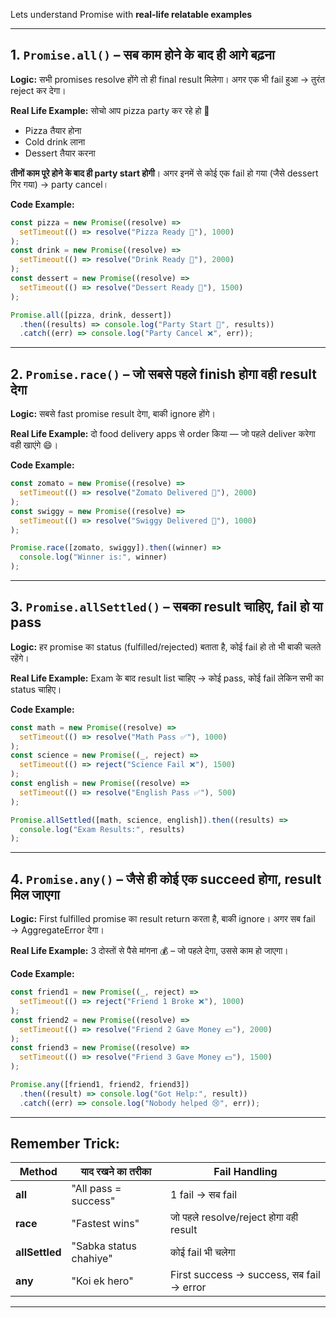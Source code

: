 Lets understand Promise with **real-life relatable examples**

---

## **1. `Promise.all()` – सब काम होने के बाद ही आगे बढ़ना**

**Logic:** सभी promises resolve होंगे तो ही final result मिलेगा। अगर एक भी fail हुआ → तुरंत reject कर देगा।

**Real Life Example:**
सोचो आप pizza party कर रहे हो 🍕

- Pizza तैयार होना
- Cold drink लाना
- Dessert तैयार करना

**तीनों काम पूरे होने के बाद ही party start होगी**। अगर इनमें से कोई एक fail हो गया (जैसे dessert गिर गया) → party cancel।

**Code Example:**

```javascript
const pizza = new Promise((resolve) =>
  setTimeout(() => resolve("Pizza Ready 🍕"), 1000)
);
const drink = new Promise((resolve) =>
  setTimeout(() => resolve("Drink Ready 🥤"), 2000)
);
const dessert = new Promise((resolve) =>
  setTimeout(() => resolve("Dessert Ready 🍰"), 1500)
);

Promise.all([pizza, drink, dessert])
  .then((results) => console.log("Party Start 🎉", results))
  .catch((err) => console.log("Party Cancel ❌", err));
```

---

## **2. `Promise.race()` – जो सबसे पहले finish होगा वही result देगा**

**Logic:** सबसे fast promise result देगा, बाकी ignore होंगे।

**Real Life Example:**
दो food delivery apps से order किया — जो पहले deliver करेगा वही खाएंगे 😄।

**Code Example:**

```javascript
const zomato = new Promise((resolve) =>
  setTimeout(() => resolve("Zomato Delivered 🚴"), 2000)
);
const swiggy = new Promise((resolve) =>
  setTimeout(() => resolve("Swiggy Delivered 🛵"), 1000)
);

Promise.race([zomato, swiggy]).then((winner) =>
  console.log("Winner is:", winner)
);
```

---

## **3. `Promise.allSettled()` – सबका result चाहिए, fail हो या pass**

**Logic:** हर promise का status (fulfilled/rejected) बताता है, कोई fail हो तो भी बाकी चलते रहेंगे।

**Real Life Example:**
Exam के बाद result list चाहिए → कोई pass, कोई fail लेकिन सभी का status चाहिए।

**Code Example:**

```javascript
const math = new Promise((resolve) =>
  setTimeout(() => resolve("Math Pass ✅"), 1000)
);
const science = new Promise((_, reject) =>
  setTimeout(() => reject("Science Fail ❌"), 1500)
);
const english = new Promise((resolve) =>
  setTimeout(() => resolve("English Pass ✅"), 500)
);

Promise.allSettled([math, science, english]).then((results) =>
  console.log("Exam Results:", results)
);
```

---

## **4. `Promise.any()` – जैसे ही कोई एक succeed होगा, result मिल जाएगा**

**Logic:** First fulfilled promise का result return करता है, बाकी ignore।
अगर सब fail → AggregateError देगा।

**Real Life Example:**
3 दोस्तों से पैसे मांगना 💰 – जो पहले देगा, उससे काम हो जाएगा।

**Code Example:**

```javascript
const friend1 = new Promise((_, reject) =>
  setTimeout(() => reject("Friend 1 Broke ❌"), 1000)
);
const friend2 = new Promise((resolve) =>
  setTimeout(() => resolve("Friend 2 Gave Money 💵"), 2000)
);
const friend3 = new Promise((resolve) =>
  setTimeout(() => resolve("Friend 3 Gave Money 💵"), 1500)
);

Promise.any([friend1, friend2, friend3])
  .then((result) => console.log("Got Help:", result))
  .catch((err) => console.log("Nobody helped 😢", err));
```

---

## **Remember Trick:**

| Method         | याद रखने का तरीका      | Fail Handling                            |
| -------------- | ---------------------- | ---------------------------------------- |
| **all**        | "All pass = success"   | 1 fail → सब fail                         |
| **race**       | "Fastest wins"         | जो पहले resolve/reject होगा वही result   |
| **allSettled** | "Sabka status chahiye" | कोई fail भी चलेगा                        |
| **any**        | "Koi ek hero"          | First success → success, सब fail → error |

---
